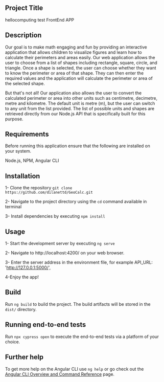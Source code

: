 ## Project Title

hellocomputing test FrontEnd APP

## Description

Our goal is to make math engaging and fun by providing an interactive application that allows children to visualize figures and learn how to calculate their perimeters and areas easily. Our web application allows the user to choose from a list of shapes including rectangle, square, circle, and triangle. Once a shape is selected, the user can choose whether they want to know the perimeter or area of that shape. They can then enter the required values and the application will calculate the perimeter or area of the selected shape.

But that's not all! Our application also allows the user to convert the calculated perimeter or area into other units such as centimetre, decimetre, metre and kilometre. The default unit is metre (m), but the user can switch to any unit from the list provided. The list of possible units and shapes are retrieved directly from our Node.js API that is specifically built for this purpose.

## Requirements

Before running this application ensure that the following are installed on your system.

Node.js,
NPM,
Angular CLI

## Installation

1- Clone the repository
`git clone https://github.com/dilanettd/GeoCalc.git`

2- Navigate to the project directory using the `cd` command available in terminal

3- Install dependencies by executing
`npm install`

## Usage

1- Start the development server by executing
`ng serve`

2- Navigate to http://localhost:4200/ on your web browser.

3- Enter the server address in the environment file, for example API_URL: 'http://127.0.0.1:5000/',

4-Enjoy the app!

## Build

Run `ng build` to build the project. The build artifacts will be stored in the `dist/` directory.

## Running end-to-end tests

Run `npx cypress open` to execute the end-to-end tests via a platform of your choice.

## Further help

To get more help on the Angular CLI use `ng help` or go check out the [Angular CLI Overview and Command Reference](https://angular.io/cli) page.
